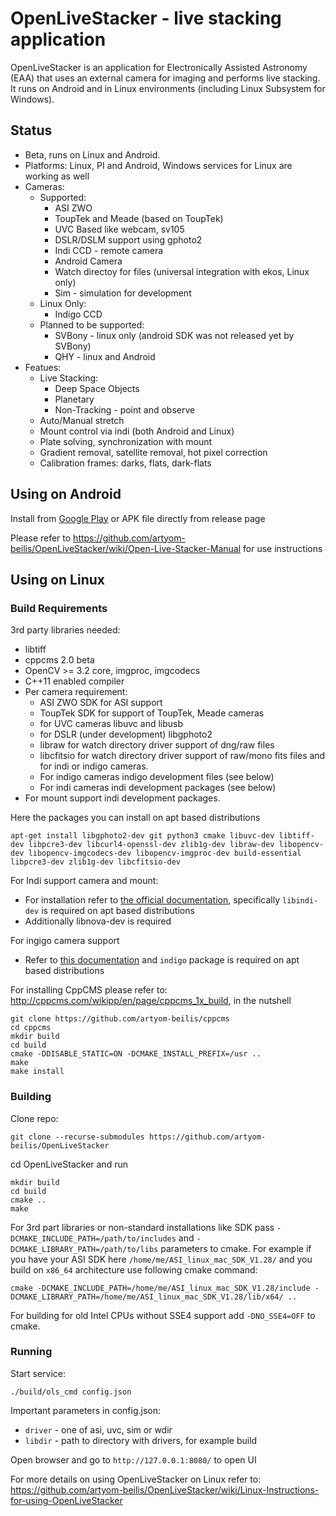# OpenLiveStacker - live stacking application

OpenLiveStacker is an application for Electronically Assisted Astronomy (EAA) that uses an external camera for imaging and performs live stacking. It runs on Android and in Linux environments (including Linux Subsystem for Windows).

## Status

- Beta, runs on Linux and Android.
- Platforms: Linux, PI and  Android, Windows services for Linux are working as well
- Cameras:
    - Supported:
        - ASI ZWO
        - ToupTek and Meade (based on ToupTek)
        - UVC Based like webcam, sv105
        - DSLR/DSLM support using gphoto2
        - Indi CCD - remote camera
        - Android Camera
        - Watch directoy for files (universal integration with ekos, Linux only)
        - Sim - simulation for development
    - Linux Only:
        - Indigo CCD
    - Planned to be supported:
        - SVBony - linux only (android SDK was not released yet by SVBony)
        - QHY - linux and Android
- Featues:
    - Live Stacking:
        - Deep Space Objects
        - Planetary
        - Non-Tracking - point and observe
    - Auto/Manual stretch
    - Mount control via indi (both Android and Linux)
    - Plate solving, synchronization with mount
    - Gradient removal, satellite removal, hot pixel correction
    - Calibration frames: darks, flats, dark-flats

## Using on Android

Install from [Google Play](https://play.google.com/store/apps/details?id=org.openlivestacker&hl=en) or APK file directly from release page

Please refer to <https://github.com/artyom-beilis/OpenLiveStacker/wiki/Open-Live-Stacker-Manual> for use instructions


## Using on Linux

### Build Requirements

3rd party libraries needed:

- libtiff
- cppcms 2.0 beta
- OpenCV >= 3.2 core, imgproc, imgcodecs
- C++11 enabled compiler
- Per camera requirement:
    - ASI ZWO SDK for ASI support
    - ToupTek SDK for support of ToupTek, Meade cameras
    - for UVC cameras libuvc and libusb
    - for DSLR (under development) libgphoto2
    - libraw for watch directory driver support of dng/raw files
    - libcfitsio for watch directory driver support of raw/mono fits files and for indi or indigo cameras.
    - For indigo cameras indigo development files (see below)
    - For indi cameras indi development packages (see below)
- For mount support indi development packages.

Here the packages you can install on apt based distributions

    apt-get install libgphoto2-dev git python3 cmake libuvc-dev libtiff-dev libpcre3-dev libcurl4-openssl-dev zlib1g-dev libraw-dev libopencv-dev libopencv-imgcodecs-dev libopencv-imgproc-dev build-essential libpcre3-dev zlib1g-dev libcfitsio-dev

For Indi support camera and mount:

- For installation refer to [the official documentation](https://indilib.org/download.html), specifically `libindi-dev` is required on apt based distributions
- Additionally libnova-dev is required

For ingigo camera support

- Refer to [this documentation](https://www.indigo-astronomy.org/downloads.html) and `indigo` package is required on apt based distributions

For installing CppCMS please refer to: <http://cppcms.com/wikipp/en/page/cppcms_1x_build>, in the nutshell

    git clone https://github.com/artyom-beilis/cppcms
    cd cppcms
    mkdir build
    cd build
    cmake -DDISABLE_STATIC=ON -DCMAKE_INSTALL_PREFIX=/usr ..
    make
    make install
    

### Building

Clone repo:

    git clone --recurse-submodules https://github.com/artyom-beilis/OpenLiveStacker

cd OpenLiveStacker and run

    mkdir build
    cd build
    cmake ..
    make
    

For 3rd part libraries or non-standard installations like SDK pass `-DCMAKE_INCLUDE_PATH=/path/to/includes` and `-DCMAKE_LIBRARY_PATH=/path/to/libs` parameters to cmake. For example if you have your ASI SDK here `/home/me/ASI_linux_mac_SDK_V1.28/` and you build on `x86_64` architecture use following cmake command:

    cmake -DCMAKE_INCLUDE_PATH=/home/me/ASI_linux_mac_SDK_V1.28/include -DCMAKE_LIBRARY_PATH=/home/me/ASI_linux_mac_SDK_V1.28/lib/x64/ ..

For building for old Intel CPUs without SSE4 support add `-DNO_SSE4=OFF` to cmake.

### Running

Start service:

    ./build/ols_cmd config.json

Important parameters in config.json:

- `driver` - one of asi, uvc, sim or wdir 
- `libdir` - path to directory with drivers, for example build

Open browser and go to `http://127.0.0.1:8080/` to open UI

For more details on using OpenLiveStacker on Linux refer to: <https://github.com/artyom-beilis/OpenLiveStacker/wiki/Linux-Instructions-for-using-OpenLiveStacker>


